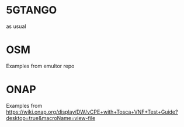 # 5GTANGO

as usual

# OSM

Examples from emultor repo

# ONAP

Examples from https://wiki.onap.org/display/DW/vCPE+with+Tosca+VNF+Test+Guide?desktop=true&macroName=view-file